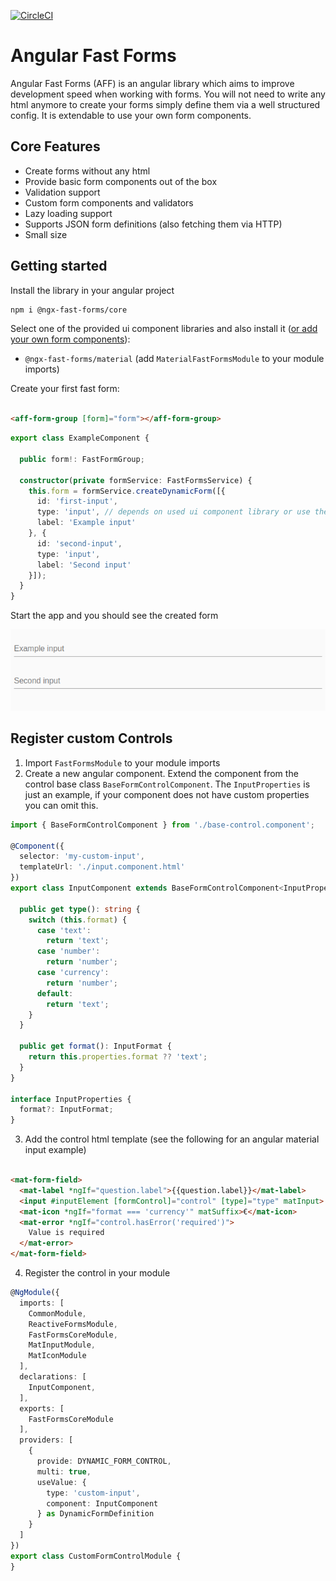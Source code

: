 [![CircleCI](https://dl.circleci.com/status-badge/img/gh/Micky002/angular-fast-forms/tree/master.svg?style=svg&circle-token=5182f3996623125630e7270dd338191f450be391)](https://dl.circleci.com/status-badge/redirect/gh/Micky002/angular-fast-forms/tree/master)

# Angular Fast Forms

Angular Fast Forms (AFF) is an angular library which aims to improve development speed
when working with forms. You will not need to write any html anymore to create your forms
simply define them via a well structured config. It is extendable to use your own
form components.

## Core Features

* Create forms without any html
* Provide basic form components out of the box
* Validation support
* Custom form components and validators
* Lazy loading support
* Supports JSON form definitions (also fetching them via HTTP)
* Small size

## Getting started

Install the library in your angular project

```bash
npm i @ngx-fast-forms/core
```

Select one of the provided ui component libraries and also install
it ([or add your own form components](#register-custom-controls)):

* `@ngx-fast-forms/material` (add `MaterialFastFormsModule` to your module imports)

Create your first fast form:

```html

<aff-form-group [form]="form"></aff-form-group>
```

```ts
export class ExampleComponent {

  public form!: FastFormGroup;

  constructor(private formService: FastFormsService) {
    this.form = formService.createDynamicForm([{
      id: 'first-input',
      type: 'input', // depends on used ui component library or use the one registered by yourself
      label: 'Example input'
    }, {
      id: 'second-input',
      type: 'input',
      label: 'Second input'
    }]);
  }
}
```

Start the app and you should see the created form

![Github simple example](docs/github-simple-example.png)

## Register custom Controls

1. Import `FastFormsModule` to your module imports
2. Create a new angular component. Extend the component from the control base class `BaseFormControlComponent`.
   The `InputProperties`
   is just an example, if your component does not have custom properties you can omit this.

```ts
import { BaseFormControlComponent } from './base-control.component';

@Component({
  selector: 'my-custom-input',
  templateUrl: './input.component.html'
})
export class InputComponent extends BaseFormControlComponent<InputProperties> implements OnInit {

  public get type(): string {
    switch (this.format) {
      case 'text':
        return 'text';
      case 'number':
        return 'number';
      case 'currency':
        return 'number';
      default:
        return 'text';
    }
  }

  public get format(): InputFormat {
    return this.properties.format ?? 'text';
  }
}

interface InputProperties {
  format?: InputFormat;
}
```

3. Add the control html template (see the following for an angular material input example)

```html

<mat-form-field>
  <mat-label *ngIf="question.label">{{question.label}}</mat-label>
  <input #inputElement [formControl]="control" [type]="type" matInput>
  <mat-icon *ngIf="format === 'currency'" matSuffix>€</mat-icon>
  <mat-error *ngIf="control.hasError('required')">
    Value is required
  </mat-error>
</mat-form-field>
```

4. Register the control in your module

```ts
@NgModule({
  imports: [
    CommonModule,
    ReactiveFormsModule,
    FastFormsCoreModule,
    MatInputModule,
    MatIconModule
  ],
  declarations: [
    InputComponent,
  ],
  exports: [
    FastFormsCoreModule
  ],
  providers: [
    {
      provide: DYNAMIC_FORM_CONTROL,
      multi: true,
      useValue: {
        type: 'custom-input',
        component: InputComponent
      } as DynamicFormDefinition
    }
  ]
})
export class CustomFormControlModule {
}
```
